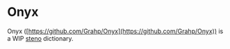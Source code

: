 # Onyx

Onyx ([https://github.com/Grahp/Onyx](https://github.com/Grahp/Onyx)) is a WIP [steno](steno.md) dictionary.

